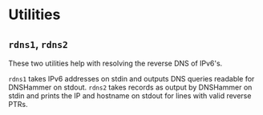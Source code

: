 # Utilities

## `rdns1`, `rdns2`

These two utilities help with resolving the reverse DNS of IPv6's.

`rdns1` takes IPv6 addresses on stdin and outputs DNS queries readable for DNSHammer on stdout.
`rdns2` takes records as output by DNSHammer on stdin and prints the IP and hostname on stdout for lines with valid reverse PTRs.
